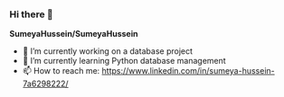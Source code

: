 ### Hi there 👋


**SumeyaHussein/SumeyaHussein** 

- 🔭 I’m currently working on a database project 
- 🌱 I’m currently learning Python database management
- 📫 How to reach me: https://www.linkedin.com/in/sumeya-hussein-7a6298222/

